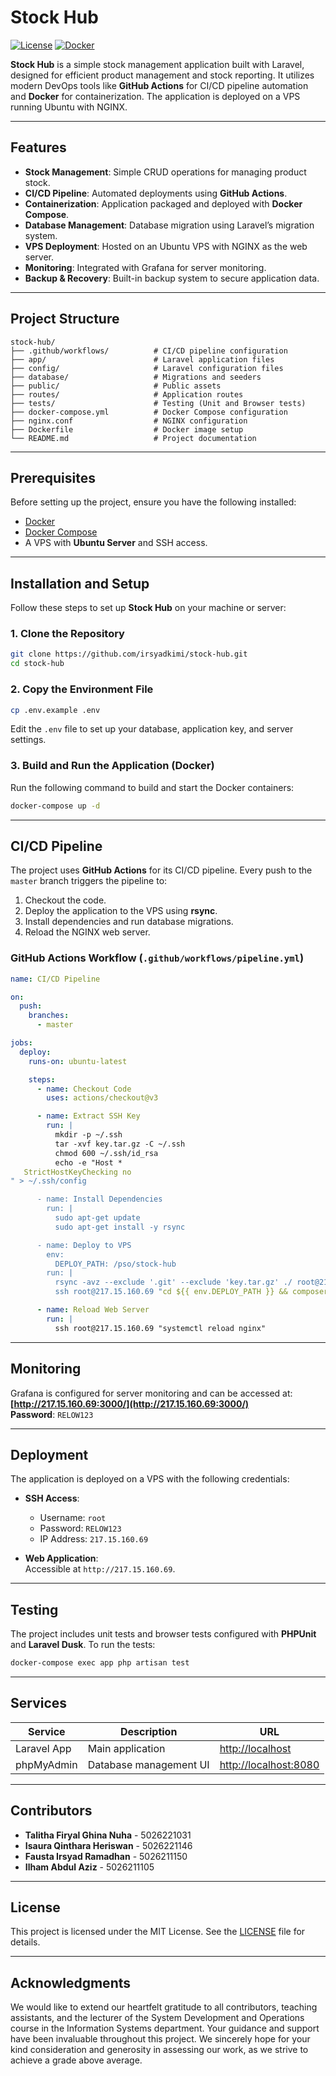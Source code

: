 
# Stock Hub

[![License](https://img.shields.io/github/license/irsyadkimi/stock-hub)](LICENSE)
[![Docker](https://img.shields.io/badge/Docker-Compatible-blue)](https://www.docker.com/)

**Stock Hub** is a simple stock management application built with Laravel, designed for efficient product management and stock reporting. It utilizes modern DevOps tools like **GitHub Actions** for CI/CD pipeline automation and **Docker** for containerization. The application is deployed on a VPS running Ubuntu with NGINX.

---

## Features

- **Stock Management**: Simple CRUD operations for managing product stock.
- **CI/CD Pipeline**: Automated deployments using **GitHub Actions**.
- **Containerization**: Application packaged and deployed with **Docker Compose**.
- **Database Management**: Database migration using Laravel’s migration system.
- **VPS Deployment**: Hosted on an Ubuntu VPS with NGINX as the web server.
- **Monitoring**: Integrated with Grafana for server monitoring.
- **Backup & Recovery**: Built-in backup system to secure application data.

---

## Project Structure

```
stock-hub/
├── .github/workflows/          # CI/CD pipeline configuration
├── app/                        # Laravel application files
├── config/                     # Laravel configuration files
├── database/                   # Migrations and seeders
├── public/                     # Public assets
├── routes/                     # Application routes
├── tests/                      # Testing (Unit and Browser tests)
├── docker-compose.yml          # Docker Compose configuration
├── nginx.conf                  # NGINX configuration
├── Dockerfile                  # Docker image setup
└── README.md                   # Project documentation
```

---

## Prerequisites

Before setting up the project, ensure you have the following installed:

- [Docker](https://docs.docker.com/get-docker/)
- [Docker Compose](https://docs.docker.com/compose/)
- A VPS with **Ubuntu Server** and SSH access.

---

## Installation and Setup

Follow these steps to set up **Stock Hub** on your machine or server:

### 1. Clone the Repository

```bash
git clone https://github.com/irsyadkimi/stock-hub.git
cd stock-hub
```

### 2. Copy the Environment File

```bash
cp .env.example .env
```

Edit the `.env` file to set up your database, application key, and server settings.

### 3. Build and Run the Application (Docker)

Run the following command to build and start the Docker containers:

```bash
docker-compose up -d
```

---

## CI/CD Pipeline

The project uses **GitHub Actions** for its CI/CD pipeline. Every push to the `master` branch triggers the pipeline to:

1. Checkout the code.
2. Deploy the application to the VPS using **rsync**.
3. Install dependencies and run database migrations.
4. Reload the NGINX web server.

### GitHub Actions Workflow (`.github/workflows/pipeline.yml`)

```yaml
name: CI/CD Pipeline

on:
  push:
    branches:
      - master

jobs:
  deploy:
    runs-on: ubuntu-latest

    steps:
      - name: Checkout Code
        uses: actions/checkout@v3

      - name: Extract SSH Key
        run: |
          mkdir -p ~/.ssh
          tar -xvf key.tar.gz -C ~/.ssh
          chmod 600 ~/.ssh/id_rsa
          echo -e "Host *
   StrictHostKeyChecking no
" > ~/.ssh/config

      - name: Install Dependencies
        run: |
          sudo apt-get update
          sudo apt-get install -y rsync

      - name: Deploy to VPS
        env:
          DEPLOY_PATH: /pso/stock-hub
        run: |
          rsync -avz --exclude '.git' --exclude 'key.tar.gz' ./ root@217.15.160.69:${{ env.DEPLOY_PATH }}
          ssh root@217.15.160.69 "cd ${{ env.DEPLOY_PATH }} && composer install && php artisan migrate --force"

      - name: Reload Web Server
        run: |
          ssh root@217.15.160.69 "systemctl reload nginx"
```

---

## Monitoring

Grafana is configured for server monitoring and can be accessed at:  
**[http://217.15.160.69:3000/](http://217.15.160.69:3000/)**  
**Password**: `RELOW123`

---

## Deployment

The application is deployed on a VPS with the following credentials:

- **SSH Access**:  
  - Username: `root`  
  - Password: `RELOW123`  
  - IP Address: `217.15.160.69`

- **Web Application**:  
  Accessible at `http://217.15.160.69`.

---

## Testing

The project includes unit tests and browser tests configured with **PHPUnit** and **Laravel Dusk**. To run the tests:

```bash
docker-compose exec app php artisan test
```

---

## Services

| Service      | Description             | URL                   |
|--------------|-------------------------|-----------------------|
| Laravel App  | Main application        | [http://localhost](http://localhost) |
| phpMyAdmin   | Database management UI  | [http://localhost:8080](http://localhost:8080) |

---

## Contributors

- **Talitha Firyal Ghina Nuha** - 5026221031
- **Isaura Qinthara Heriswan** - 5026221146
- **Fausta Irsyad Ramadhan** - 5026211150
- **Ilham Abdul Aziz** - 5026211105

---

## License

This project is licensed under the MIT License. See the [LICENSE](LICENSE) file for details.

---

## Acknowledgments
We would like to extend our heartfelt gratitude to all contributors, teaching assistants, and the lecturer of the System Development and Operations course in the Information Systems department. Your guidance and support have been invaluable throughout this project. We sincerely hope for your kind consideration and generosity in assessing our work, as we strive to achieve a grade above average.
